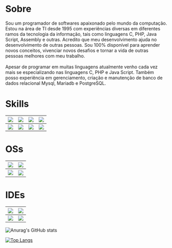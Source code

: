 # Sobre 

Sou um programador de softwares apaixonado pelo mundo da computação. <br>
Estou na área de TI desde 1995 com experiências diversas em diferentes ramos da tecnologia da informação, tais como linguagens  C, PHP, Java Script, Assembly e outras. Acredito que meu desenvolvimento ajuda no desenvolvimento de outras pessoas.  Sou 100% disponível para aprender novos conceitos, vivenciar novos desafios e tornar a vida de outras pessoas melhores com meu trabalho.<br><br>
Apesar de programar em muitas linguagens atualmente venho cada vez mais se especializando nas linguagens C, PHP e Java Script.
Também posso experiência em gerenciamento, criação e manutenção de banco de dados relacional Mysql, Mariadb e PostgreSQL.

# Skills

<table border="0">
<thead>
  <tr>
    <th><img src="https://img.shields.io/badge/MySQL-005C84?style=for-the-badge&logo=mysql&logoColor=white"></th>
    <th><img src="https://img.shields.io/badge/MariaDB-003545?style=for-the-badge&logo=mariadb&logoColor=white"></th>
    <th><img src="https://img.shields.io/badge/Apache-D22128?style=for-the-badge&logo=Apache&logoColor=white"></th>
    <th><img src="https://img.shields.io/badge/JavaScript-323330?style=for-the-badge&logo=javascript&logoColor=F7DF1E"></th>
  </tr>
</thead>
<tbody>
  <tr>
    <td><img src="https://img.shields.io/badge/HTML5-E34F26?style=for-the-badge&logo=html5&logoColor=white"></td>
    <td><img src="https://img.shields.io/badge/PHP-777BB4?style=for-the-badge&logo=php&logoColor=white"></td>
    <td><img src="https://img.shields.io/badge/Python-FFD43B?style=for-the-badge&logo=python&logoColor=blue"></td>
    <td><img src="https://img.shields.io/badge/CSS3-1572B6?style=for-the-badge&logo=css3&logoColor=white"></td>
  </tr>
</tbody>
</table>

    
    
  # OSs
  
  
  
  <table border="0">
<thead>
  <tr>
    <th>
<img src="https://img.shields.io/badge/Kali_Linux-557C94?style=for-the-badge&logo=kali-linux&logoColor=white"></th>
    <th> <img src="https://img.shields.io/badge/Linux_Mint-87CF3E?style=for-the-badge&logo=linux-mint&logoColor=white"></th>
    
   
  </tr>
</thead>
<tbody>
  <tr>
   <!-- <td><img src="https://img.shields.io/badge/HTML5-E34F26?style=for-the-badge&logo=html5&logoColor=white"></td> -->
    <td><img src="https://img.shields.io/badge/Fedora-294172?style=for-the-badge&logo=fedora&logoColor=white"></td>
    <th><img src="https://img.shields.io/badge/Windows-0078D6?style=for-the-badge&logo=windows&logoColor=white"></th>
  </tr>
</tbody>
</table>
  

  
  # IDEs
  
    
  <table border="0">
<thead>
  <tr>
    <th><img src="https://img.shields.io/badge/apache%20netbeans-1B6AC6?style=for-the-badge&logo=apache%20netbeans%20IDE&logoColor=white"></th>
    <th> <img src="https://img.shields.io/badge/Notepad++-90E59A.svg?style=for-the-badge&logo=notepad%2B%2B&logoColor=black"></th>
    
   
  </tr>
</thead>
<tbody>
  <tr>
    <td><img src="http://img.shields.io/badge/-PHPStorm-181717?style=for-the-badge&logo=phpstorm&logoColor=white"></td>
    <td><img src="https://img.shields.io/badge/VSCode-0078D4?style=for-the-badge&logo=visual%20studio%20code&logoColor=white"></td>
   
  </tr>
</tbody>
</table>
  

  ![Anurag's GitHub stats](https://github-readme-stats.vercel.app/api?username=LincolnArantes&show_icons=true&theme=transparent)

[![Top Langs](https://github-readme-stats.vercel.app/api/top-langs/?username=LincolnArantes&hide_progress=false)](https://github.com/anuraghazra/github-readme-stats)
  

